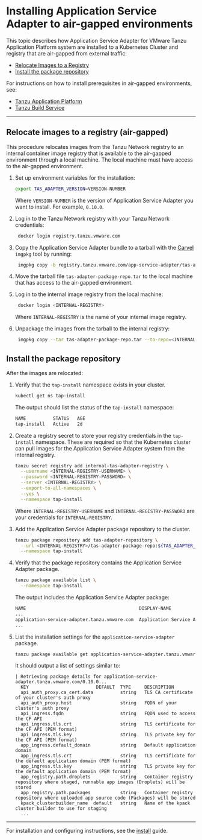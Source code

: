 # Installing Application Service Adapter to air-gapped environments


This topic describes how Application Service Adapter for VMware Tanzu Application Platform system are installed to a Kubernetes Cluster and registry that are air-gapped from external traffic:

* [Relocate Images to a Registry](#relocate-images-to-registry)
* [Install the package repository](#install-package-repo)

For instructions on how to install prerequisites in air-gapped environments, see:

* [Tanzu Application Platform](https://docs.vmware.com/en/VMware-Tanzu-Application-Platform/1.2/tap/GUID-install.html)
* [Tanzu Build Service](https://docs.vmware.com/en/Tanzu-Build-Service/1.5/vmware-tanzu-build-service/GUID-installing-no-kapp.html#installation-to-air-gapped-environment)

----

## <a id="relocate-images-to-registry"></a>Relocate images to a registry (air-gapped)

This procedure relocates images from the Tanzu Network registry to an internal container image registry that is available to the air-gapped environment through a local machine.
The local machine must have access to the air-gapped environment.

1. Set up environment variables for the installation:

    ```bash
    export TAS_ADAPTER_VERSION=VERSION-NUMBER
    ```

    Where `VERSION-NUMBER` is the version of Application Service Adapter you want to install. For example, `0.10.0`.


1. Log in to the Tanzu Network registry with your Tanzu Network credentials:
   ```bash
    docker login registry.tanzu.vmware.com
   ```

1. Copy the Application Service Adapter bundle to a tarball with the [Carvel](https://carvel.dev/imgpkg/) `imgpkg` tool by running:
   ```bash
    imgpkg copy -b registry.tanzu.vmware.com/app-service-adapter/tas-adapter-package-repo:${TAS_ADAPTER_VERSION} --to-tar tas-adapter-package-repo.tar
   ```
1. Move the tarball file `tas-adapter-package-repo.tar` to the local machine that has access to the air-gapped environment.

1. Log in to the internal image registry from the local machine:
   ```bash
    docker login <INTERNAL-REGISTRY>
   ```

   Where `INTERNAL-REGISTRY` is the name of your internal image registry.

1. Unpackage the images from the tarball to the internal registry:
   ```bash
    imgpkg copy --tar tas-adapter-package-repo.tar --to-repo=<INTERNAL-REGISTRY> /tas-adapter-package-repo
   ```

## <a id="install-package-repo"></a>Install the package repository

After the images are relocated:

1. Verify that the `tap-install` namespace exists in your cluster.

    ```bash
    kubectl get ns tap-install
    ```

    The output should list the status of the `tap-install` namespace:
    ```bash
    NAME          STATUS   AGE
    tap-install   Active   2d
    ```

1. Create a registry secret to store your registry credentials in the `tap-install` namespace. These are required so that the Kubernetes cluster can pull images for the Application Service Adapter system from the internal registry.

    ```bash
    tanzu secret registry add internal-tas-adapter-registry \
      --username <INTERNAL-REGISTRY-USERNAME> \
      --password <INTERNAL-REGISTRY-PASSWORD> \
      --server <INTERNAL-REGISTRY> \
      --export-to-all-namespaces \
      --yes \
      --namespace tap-install
    ```

   Where `INTERNAL-REGISTRY-USERNAME` and `INTERNAL-REGISTRY-PASSWORD` are your credentials for `INTERNAL-REGISTRY`.

1. Add the Application Service Adapter package repository to the cluster.

    ```bash
    tanzu package repository add tas-adapter-repository \
      --url <INTERNAL-REGISTRY>/tas-adapter-package-repo:${TAS_ADAPTER_VERSION} \
      --namespace tap-install
    ```
1. Verify that the package repository contains the Application Service Adapter package.

    ```bash
    tanzu package available list \
      --namespace tap-install
    ```

   The output includes the Application Service Adapter package:

    ```bash
    NAME                                          DISPLAY-NAME                 SHORT-DESCRIPTION                                                   LATEST-VERSION
    ...
    application-service-adapter.tanzu.vmware.com  Application Service Adapter  Application Service Adapter for VMware Tanzu Application Platform  0.10.0
    ...
    ```

1. List the installation settings for the `application-service-adapter` package.

    ```bash
    tanzu package available get application-service-adapter.tanzu.vmware.com/${TAS_ADAPTER_VERSION} --values-schema --namespace tap-install
    ```

   It should output a list of settings similar to:

    ```
    | Retrieving package details for application-service-adapter.tanzu.vmware.com/0.10.0...
      KEY                         DEFAULT  TYPE     DESCRIPTION
      api_auth_proxy.ca_cert.data          string   TLS CA certificate of your cluster's auth proxy
      api_auth_proxy.host                  string   FQDN of your cluster's auth proxy
      api_ingress.fqdn                     string   FQDN used to access the CF API
      api_ingress.tls.crt                  string   TLS certificate for the CF API (PEM format)
      api_ingress.tls.key                  string   TLS private key for the CF API (PEM format)
      app_ingress.default_domain           string   Default application domain
      app_ingress.tls.crt                  string   TLS certificate for the default application domain (PEM format)
      app_ingress.tls.key                  string   TLS private key for the default application domain (PEM format)
      app_registry.path.droplets           string   Container registry repository where staged, runnable app images (Droplets) will be stored
      app_registry.path.packages           string   Container registry repository where uploaded app source code (Packages) will be stored
      kpack_clusterbuilder_name  default   string   Name of the kpack cluster builder to use for staging
      ...
    ```

---

For installation and configuring instructions, see the [install](install.md) guide.
